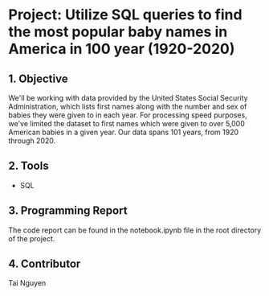 # Project:  Utilize SQL queries to find the most popular baby names in America in 100 year (1920-2020)


## 1. Objective

We'll be working with data provided by the United States Social Security Administration, which lists first names along with the number and sex of babies they were given to in each year. For processing speed purposes, we've limited the dataset to first names which were given to over 5,000 American babies in a given year. Our data spans 101 years, from 1920 through 2020.


## 2. Tools 

- SQL

## 3. Programming Report 
The code report can be found in the notebook.ipynb file in the root directory of the project.


## 4. Contributor
Tai Nguyen
